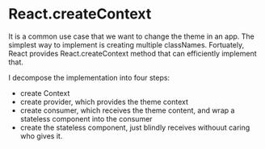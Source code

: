 # React.createContext

It is a common use case that we want to change the theme in an app.
The simplest way to implement is creating multiple classNames.
Fortuately, React provides React.createContext method that can efficiently implement that.

I decompose the implementation into four steps:
- create Context 
- create provider, which provides the theme context
- create consumer, which receives the theme content, and wrap a stateless component into the consumer
- create the stateless component, just blindly receives withouut caring who gives it.
